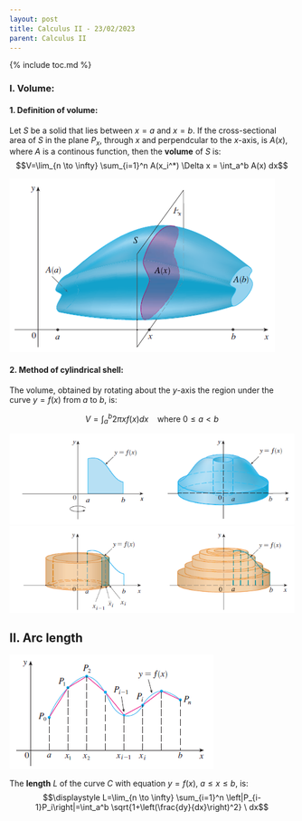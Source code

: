 ```yaml
---
layout: post
title: Calculus II - 23/02/2023
parent: Calculus II
---
```


{% include toc.md %}

### I. Volume:

#### 1. Definition of volume:

Let $S$ be a solid that lies between $x=a$ and $x=b$. If the cross-sectional area of $S$ in the plane $P_x$, through $x$ and perpendcular to the $x$-axis, is $A(x)$, where $A$ is a continous function, then the **volume** of $S$ is:
$$V=\lim_{n \to \infty} \sum_{i=1}^n A(x_i^*) \Delta x = \int_a^b A(x) dx$$

![](fig1.png)

#### 2. Method of cylindrical shell:

The volume, obtained by rotating about the $y$-axis the region under the curve $y=f(x)$ from $a$ to $b$, is:

$$V=\int_a^b 2\pi xf(x) dx\ \ \ \ \text{where $0 \leq a < b$}$$

![](fig2.png)
![](fig3.png)

## II. Arc length

![](fig4.png)

The **length** $L$ of the curve $C$ with equation $y=f(x)$, $a \leq x \leq b$, is:
$$\displaystyle L=\lim_{n \to \infty} \sum_{i=1}^n \left|P_{i-1}P_i\right|=\int_a^b \sqrt{1+\left(\frac{dy}{dx}\right)^2} \ dx$$